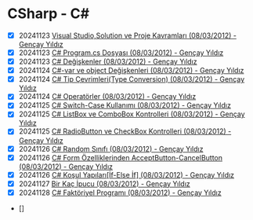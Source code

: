 # CSharp - C#

- [x] 20241123 [Visual Studio,Solution ve Proje Kavramları (08/03/2012) - Gençay Yıldız](https://www.gencayyildiz.com/blog/visual-studiosolution-ve-proje-kavramlari/)
- [x] 20241123 [C# Program.cs Dosyası (08/03/2012) - Gençay Yıldız](https://www.gencayyildiz.com/blog/c-program-cs-dosyasi/)
- [x] 20241123 [C# Değişkenler (08/03/2012) - Gençay Yıldız](https://www.gencayyildiz.com/blog/cta-degiskenler/)
- [x] 20241124 [C#-var ve object Değişkenleri (08/03/2012) - Gençay Yıldız](https://www.gencayyildiz.com/blog/c-var-ve-object-degiskenleri/)
- [x] 20241124 [C# Tip Çevrimleri(Type Conversion) (08/03/2012) - Gençay Yıldız](https://www.gencayyildiz.com/blog/cta-tip-cevrimleritype-conversion/)
- [x] 20241124 [C# Operatörler (08/03/2012) - Gençay Yıldız](https://www.gencayyildiz.com/blog/cta-operatorler/)
- [x] 20241125 [C# Switch-Case Kullanımı (08/03/2012) - Gençay Yıldız](https://www.gencayyildiz.com/blog/cta-switch-case-kullanimi/)
- [x] 20241125 [C# ListBox ve ComboBox Kontrolleri (08/03/2012) - Gençay Yıldız](https://www.gencayyildiz.com/blog/cta-listbox-ve-combobox-kontrolleri/)
- [x] 20241125 [C# RadioButton ve CheckBox Kontrolleri (08/03/2012) - Gençay Yıldız](https://www.gencayyildiz.com/blog/cta-radiobutton-ve-checkbox-kontrolleri/)
- [x] 20241126 [C# Random Sınıfı (08/03/2012) - Gençay Yıldız](https://www.gencayyildiz.com/blog/cta-random-sinifi/)
- [x] 20241126 [C# Form Özelliklerinden AcceptButton-CancelButton (08/03/2012) - Gençay Yıldız](https://www.gencayyildiz.com/blog/cta-form-ozelliklerinden-acceptbutton-cancelbutton/)
- [x] 20241126 [C# Koşul Yapıları[İf-Else İf] (08/03/2012) - Gençay Yıldız](https://www.gencayyildiz.com/blog/cta-kosul-yapilariif-else-if/)
- [x] 20241127 [Bir Kaç İpucu (08/03/2012) - Gençay Yıldız](https://www.gencayyildiz.com/blog/bir-kac-ipucu/)
- [x] 20241128 [C# Faktöriyel Programı (08/03/2012) - Gençay Yıldız](https://www.gencayyildiz.com/blog/cta-faktoriyel-programi/)
- [] []()